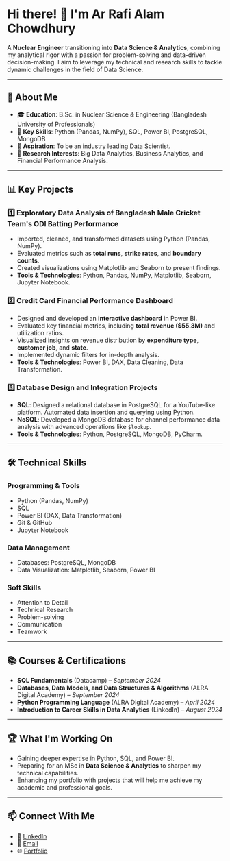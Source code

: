 # Hi there! 👋 I'm Ar Rafi Alam Chowdhury  
A **Nuclear Engineer** transitioning into **Data Science & Analytics**, combining my analytical rigor with a passion for problem-solving and data-driven decision-making. I aim to leverage my technical and research skills to tackle dynamic challenges in the field of Data Science.

---

## 🌟 **About Me**

- 🎓 **Education**: B.Sc. in Nuclear Science & Engineering (Bangladesh University of Professionals)  
- 🧠 **Key Skills**: Python (Pandas, NumPy), SQL, Power BI, PostgreSQL, MongoDB  
- 🚀 **Aspiration**: To be an industry leading Data Scientist.  
- 🔎 **Research Interests**: Big Data Analytics, Business Analytics, and Financial Performance Analysis.  

---

## 📊 **Key Projects**

### 1️⃣ Exploratory Data Analysis of Bangladesh Male Cricket Team's ODI Batting Performance  
- Imported, cleaned, and transformed datasets using Python (Pandas, NumPy).  
- Evaluated metrics such as **total runs**, **strike rates**, and **boundary counts**.  
- Created visualizations using Matplotlib and Seaborn to present findings.  
- **Tools & Technologies**: Python, Pandas, NumPy, Matplotlib, Seaborn, Jupyter Notebook.  

### 2️⃣ Credit Card Financial Performance Dashboard  
- Designed and developed an **interactive dashboard** in Power BI.  
- Evaluated key financial metrics, including **total revenue ($55.3M)** and utilization ratios.  
- Visualized insights on revenue distribution by **expenditure type**, **customer job**, and **state**.  
- Implemented dynamic filters for in-depth analysis.  
- **Tools & Technologies**: Power BI, DAX, Data Cleaning, Data Transformation.  

### 3️⃣ Database Design and Integration Projects  
- **SQL**: Designed a relational database in PostgreSQL for a YouTube-like platform. Automated data insertion and querying using Python.  
- **NoSQL**: Developed a MongoDB database for channel performance data analysis with advanced operations like `$lookup`.  
- **Tools & Technologies**: Python, PostgreSQL, MongoDB, PyCharm.  

---

## 🛠 **Technical Skills**

### **Programming & Tools**  
- Python (Pandas, NumPy)  
- SQL  
- Power BI (DAX, Data Transformation)  
- Git & GitHub  
- Jupyter Notebook  

### **Data Management**  
- Databases: PostgreSQL, MongoDB  
- Data Visualization: Matplotlib, Seaborn, Power BI  

### **Soft Skills**  
- Attention to Detail  
- Technical Research  
- Problem-solving  
- Communication  
- Teamwork  

---

## 📚 **Courses & Certifications**

- **SQL Fundamentals** (Datacamp) – *September 2024*  
- **Databases, Data Models, and Data Structures & Algorithms** (ALRA Digital Academy) – *September 2024*  
- **Python Programming Language** (ALRA Digital Academy) – *April 2024*  
- **Introduction to Career Skills in Data Analytics** (LinkedIn) – *August 2024*  

---

## 🏆 **What I'm Working On**
- Gaining deeper expertise in Python, SQL, and Power BI.  
- Preparing for an MSc in **Data Science & Analytics** to sharpen my technical capabilities.  
- Enhancing my portfolio with projects that will help me achieve my academic and professional goals.  

---

## 📫 **Connect With Me**

- 💼 [LinkedIn](https://www.linkedin.com/in/arrafialam/)  
- 📧 [Email](arrafialam@gmail.com)  
- 🌐 [Portfolio](https://arrafialam.github.io/)
